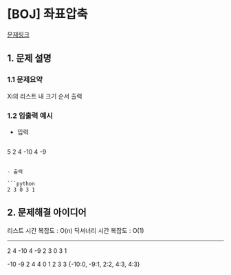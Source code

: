 # [BOJ] 좌표압축


[문제링크](https://www.acmicpc.net/problem/18870)

## 1. 문제 설명
### 1.1 문제요약

Xi의 리스트 내 크기 순서 출력

### 1.2 입출력 예시

- 입력

  ```python
5
2 4 -10 4 -9
  ```

- 출력

  ```python
2 3 0 3 1
  ```


## 2. 문제해결 아이디어
리스트 시간 복잡도 : O(n)
딕셔너리 시간 복잡도 : O(1)

------

2    4 -10 4 -9
2    3   0 3  1

-10 -9   2 4  4
0    1   2 3  3
{-10:0, -9:1, 2:2, 4:3, 4:3}